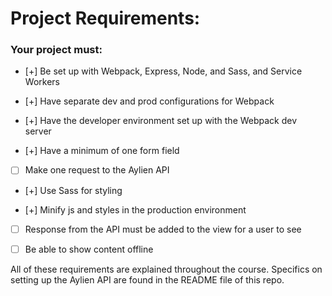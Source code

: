 # Project Requirements:

### Your project must:

- [+] Be set up with Webpack, Express, Node, and Sass, and Service Workers

- [+] Have separate dev and prod configurations for Webpack

- [+] Have the developer environment set up with the Webpack dev server

- [+] Have a minimum of one form field

- [ ] Make one request to the Aylien API

- [+] Use Sass for styling

- [+] Minify js and styles in the production environment

- [ ] Response from the API must be added to the view for a user to see 

- [ ] Be able to show content offline

All of these requirements are explained throughout the course. Specifics on setting up the Aylien API are found in the README file of this repo.
